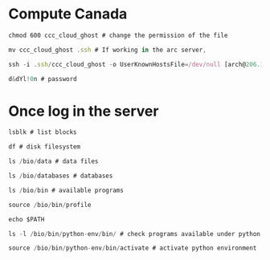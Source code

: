 # Compute Canada

```markdown
chmod 600 ccc_cloud_ghost # change the permission of the file
```

```jsx
mv ccc_cloud_ghost .ssh # If working in the arc server, 
```

```jsx
ssh -i .ssh/ccc_cloud_ghost -o UserKnownHostsFile=/dev/null [arch@206.12.90.119](mailto:arch@206.12.90.119) 
```

```jsx
d&dYl!0n # password
```

# Once log in the server

```jsx
lsblk # list blocks
```

```jsx
df # disk filesystem
```

```jsx
ls /bio/data # data files
```

```jsx
ls /bio/databases # databases
```

```jsx
ls /bio/bin # available programs 
```

```jsx
source /bio/bin/profile
```

```jsx
echo $PATH
```

```jsx
ls -l /bio/bin/python-env/bin/ # check programs available under python
```

```jsx
source /bio/bin/python-env/bin/activate # activate python environment
```
